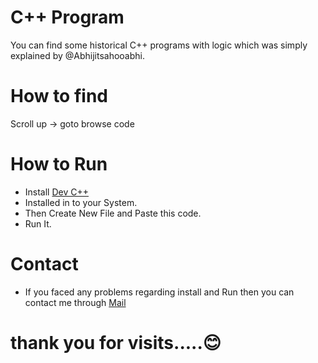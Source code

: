 # C++ Program 

You can find some historical C++ programs with logic which was simply explained by @Abhijitsahooabhi.

# How to find

Scroll up -> goto browse code

# How to Run

* Install [Dev C++](https://sourceforge.net/projects/orwelldevcpp)
* Installed in to your System.
* Then Create New File and Paste this code.
* Run It. 


# Contact
- If you faced any problems regarding install and Run then you can contact me through [Mail](https://mail.google.com/mail/u/0/#inbox?compose=abhihours24@gmail.com)
<!--(https://mail.google.com/mail/to=abhihours24@gmail.com&subject=Installation-error)-->

# thank you for visits.....😊
